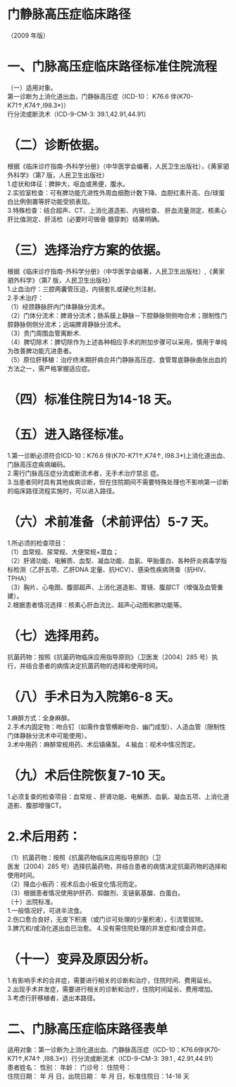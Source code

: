 # 门静脉高压症临床路径  
（2009 年版）  
# 一、门脉高压症临床路径标准住院流程  
（一）适用对象。  
第一诊断为上消化道出血，门静脉高压症（ICD-10： K76.6 伴(K70-K71↑,K74↑,I98.3\*)）  
行分流或断流术（ICD-9-CM-3: 39.1,42.91,44.91）  
# （二）诊断依据。  
根据《临床诊疗指南-外科学分册》（中华医学会编著，人民卫生出版社），《黄家驷外科学》（第7 版，人民卫生出版社）  
1.症状和体征：脾肿大，呕血或黑便，腹水。  
2.实验室检查：可有脾功能亢进性外周血细胞计数下降、血胆红素升高、白/球蛋白比例倒置等肝功能受损表现。  
3.特殊检查：结合超声、CT、上消化道造影、内镜检查、 肝血流量测定、核素心肝比值测定、肝活检（必要时可做骨 髓穿刺）结果明确。  
# （三）选择治疗方案的依据。  
根据《临床诊疗指南-外科学分册》（中华医学会编著，人民卫生出版社）,《黄家驷外科学》（第7 版，人民卫生出版社）  
1.止血治疗：三腔两囊管压迫，内镜套扎或硬化剂注射。  
2.手术治疗：  
（1）经颈静脉肝内门体静脉分流术。  
（2）门体分流术：脾肾分流术；肠系膜上静脉－下腔静脉侧侧吻合术；限制性门腔静脉侧侧分流术；远端脾肾静脉分流术。  
（3）贲门周围血管离断术.  
（4）脾切除术：脾切除作为上述各种相应手术的附加步骤可以采用，慎用于单纯为改善脾功能亢进患者。  
（5）原位肝移植：治疗终末期肝病合并门静脉高压症、食管胃底静脉曲张出血的方法之一，需严格掌握适应症。  
# （四）标准住院日为14-18 天。  
# （五）进入路径标准。  
1.第一诊断必须符合ICD-10：K76.6 伴(K70-K71↑,K74↑, I98.3\*)上消化道出血、门脉高压症疾病编码。  
2.需行门脉高压症分流或断流术者，无手术治疗禁忌 症。  
3.当患者同时具有其他疾病诊断，但在住院期间不需要特殊处理也不影响第一诊断的临床路径流程实施时，可以进入路径。  
# （六）术前准备（术前评估）5-7 天。  
1.所必须的检查项目：  
（1）血常规、尿常规、大便常规$+$潜血；  
（2）肝肾功能、电解质、血型、凝血功能、血氨、甲胎蛋白、各种肝炎病毒学指标检测（乙肝五项、乙肝DNA 定量、抗HCV）、感染性疾病筛查（抗HIV、TPHA）  
（3）胸片、心电图、腹部超声、上消化道造影、胃镜、腹部CT（增强及血管重建）。  
2.根据患者情况选择：核素心肝血流比、超声心动图和肺功能等。  
# （七）选择用药。  
抗菌药物：按照《抗菌药物临床应用指导原则》（卫医发〔2004〕285 号）执行，并结合患者的病情决定抗菌药物的选择和使用时间。  
# （八）手术日为入院第6-8 天。  
1.麻醉方式：全身麻醉。  
2.手术内固定物：吻合钉（如需作食管横断吻合、幽门成型）、人造血管（限制性门体静脉分流术中可能使用）。  
3.术中用药：麻醉常规用药、术后镇痛泵。 4.输血：视术中情况而定。  
# （九）术后住院恢复7-10 天。  
1.必须复查的检查项目：血常规 、肝肾功能、电解质、血氨、凝血五项、上消化道造影、腹部增强CT。  
# 2.术后用药：  
（1）抗菌药物：按照《抗菌药物临床应用指导原则》（卫  
医发〔2004〕285 号）选择抗菌药物，并结合患者的病情决定抗菌药物的选择和使用时间。  
（2）降血小板药：视术后血小板变化情况而定。  
（3）根据患者情况使用护肝药、抑酸剂、支链氨基酸、白蛋白。  
（十）出院标准。  
1.一般情况好，可进半流食。  
2.伤口愈合良好，无皮下积液（或门诊可处理的少量积液），引流管拔除。  
3.脾亢和/或消化道出血已治愈。 4.没有需住院处理的并发症和/或合并症。  
# （十一）变异及原因分析。  
1.有影响手术的合并症，需要进行相关的诊断和治疗，住院时间、费用延长。  
2.出现手术并发症，需要进行相关的诊断和治疗，住院时间延长、费用增加。  
3.考虑行肝移植者，退出本路径。  
# 二、门脉高压症临床路径表单  
适用对象：第一诊断为上消化道出血、门静脉高压症（ICD-10：K76.6伴(K70-K71↑,K74↑ ,I98.3\*)）行分流或断流术（ICD-9-CM-3: 39.1 ,   42.91,44.91）  
患者姓名：         性别：    年龄：    门诊号：         住院号：  
住院日期：      年   月   日，出院日期：     年   月   日，标准住院日：14-18 天  
